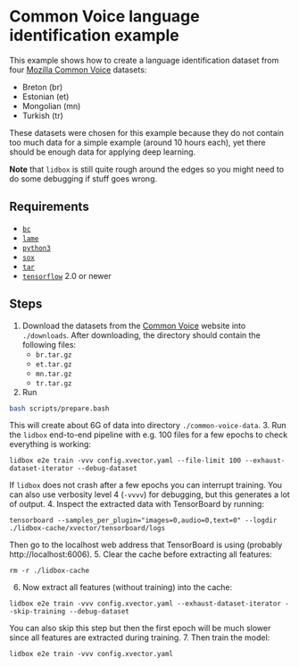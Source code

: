 # Common Voice language identification example

This example shows how to create a language identification dataset from four [Mozilla Common Voice](https://voice.mozilla.org/en/datasets) datasets:
* Breton (br)
* Estonian (et)
* Mongolian (mn)
* Turkish (tr)

These datasets were chosen for this example because they do not contain too much data for a simple example (around 10 hours each), yet there should be enough data for applying deep learning.

**Note** that `lidbox` is still quite rough around the edges so you might need to do some debugging if stuff goes wrong.

## Requirements

* [`bc`](https://www.gnu.org/software/bc)
* [`lame`](https://lame.sourceforge.io)
* [`python3`](https://www.python.org/downloads)
* [`sox`](http://sox.sourceforge.net)
* [`tar`](https://www.gnu.org/software/tar)
* [`tensorflow`](https://www.tensorflow.org/install) 2.0 or newer

## Steps

1. Download the datasets from the [Common Voice](https://voice.mozilla.org/en/datasets) website into `./downloads`.
After downloading, the directory should contain the following files:
    * `br.tar.gz`
    * `et.tar.gz`
    * `mn.tar.gz`
    * `tr.tar.gz`
2. Run
```bash
bash scripts/prepare.bash
```
This will create about 6G of data into directory `./common-voice-data`.
3. Run the `lidbox` end-to-end pipeline with e.g. 100 files for a few epochs to check everything is working:
```
lidbox e2e train -vvv config.xvector.yaml --file-limit 100 --exhaust-dataset-iterator --debug-dataset
```
If `lidbox` does not crash after a few epochs you can interrupt training.
You can also use verbosity level 4 (`-vvvv`) for debugging, but this generates a lot of output.
4. Inspect the extracted data with TensorBoard by running:
```
tensorboard --samples_per_plugin="images=0,audio=0,text=0" --logdir ./lidbox-cache/xvector/tensorboard/logs
```
Then go to the localhost web address that TensorBoard is using (probably http://localhost:6006).
5. Clear the cache before extracting all features:
```
rm -r ./lidbox-cache
```
6. Now extract all features (without training) into the cache:
```
lidbox e2e train -vvv config.xvector.yaml --exhaust-dataset-iterator --skip-training --debug-dataset
```
You can also skip this step but then the first epoch will be much slower since all features are extracted during training.
7. Then train the model:
```
lidbox e2e train -vvv config.xvector.yaml
```
